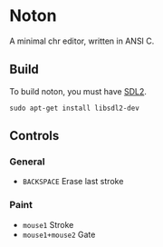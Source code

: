 # Noton

A minimal chr editor, written in ANSI C.

## Build

To build noton, you must have [SDL2](https://wiki.libsdl.org/).

```
sudo apt-get install libsdl2-dev
```

## Controls

### General

- `BACKSPACE` Erase last stroke

### Paint

- `mouse1` Stroke
- `mouse1+mouse2` Gate
